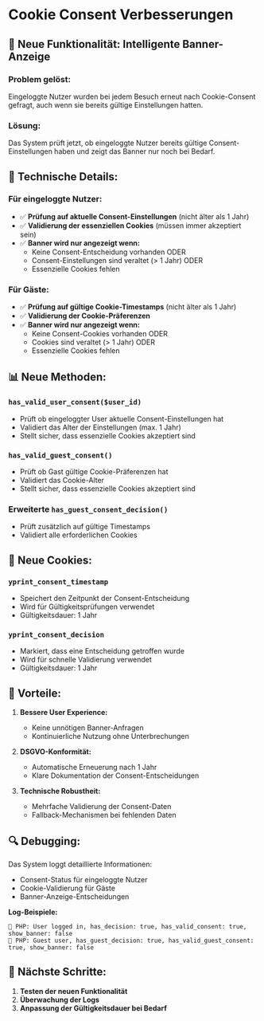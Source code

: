# Cookie Consent Verbesserungen

## 🎯 **Neue Funktionalität: Intelligente Banner-Anzeige**

### **Problem gelöst:**
Eingeloggte Nutzer wurden bei jedem Besuch erneut nach Cookie-Consent gefragt, auch wenn sie bereits gültige Einstellungen hatten.

### **Lösung:**
Das System prüft jetzt, ob eingeloggte Nutzer bereits gültige Consent-Einstellungen haben und zeigt das Banner nur noch bei Bedarf.

## 🔧 **Technische Details:**

### **Für eingeloggte Nutzer:**
- ✅ **Prüfung auf aktuelle Consent-Einstellungen** (nicht älter als 1 Jahr)
- ✅ **Validierung der essenziellen Cookies** (müssen immer akzeptiert sein)
- ✅ **Banner wird nur angezeigt wenn:**
  - Keine Consent-Entscheidung vorhanden ODER
  - Consent-Einstellungen sind veraltet (> 1 Jahr) ODER
  - Essenzielle Cookies fehlen

### **Für Gäste:**
- ✅ **Prüfung auf gültige Cookie-Timestamps** (nicht älter als 1 Jahr)
- ✅ **Validierung der Cookie-Präferenzen**
- ✅ **Banner wird nur angezeigt wenn:**
  - Keine Consent-Cookies vorhanden ODER
  - Cookies sind veraltet (> 1 Jahr) ODER
  - Essenzielle Cookies fehlen

## 📊 **Neue Methoden:**

### **`has_valid_user_consent($user_id)`**
- Prüft ob eingeloggter User aktuelle Consent-Einstellungen hat
- Validiert das Alter der Einstellungen (max. 1 Jahr)
- Stellt sicher, dass essenzielle Cookies akzeptiert sind

### **`has_valid_guest_consent()`**
- Prüft ob Gast gültige Cookie-Präferenzen hat
- Validiert das Cookie-Alter
- Stellt sicher, dass essenzielle Cookies akzeptiert sind

### **Erweiterte `has_guest_consent_decision()`**
- Prüft zusätzlich auf gültige Timestamps
- Validiert alle erforderlichen Cookies

## 🍪 **Neue Cookies:**

### **`yprint_consent_timestamp`**
- Speichert den Zeitpunkt der Consent-Entscheidung
- Wird für Gültigkeitsprüfungen verwendet
- Gültigkeitsdauer: 1 Jahr

### **`yprint_consent_decision`**
- Markiert, dass eine Entscheidung getroffen wurde
- Wird für schnelle Validierung verwendet
- Gültigkeitsdauer: 1 Jahr

## 🎯 **Vorteile:**

1. **Bessere User Experience:**
   - Keine unnötigen Banner-Anfragen
   - Kontinuierliche Nutzung ohne Unterbrechungen

2. **DSGVO-Konformität:**
   - Automatische Erneuerung nach 1 Jahr
   - Klare Dokumentation der Consent-Entscheidungen

3. **Technische Robustheit:**
   - Mehrfache Validierung der Consent-Daten
   - Fallback-Mechanismen bei fehlenden Daten

## 🔍 **Debugging:**

Das System loggt detaillierte Informationen:
- Consent-Status für eingeloggte Nutzer
- Cookie-Validierung für Gäste
- Banner-Anzeige-Entscheidungen

**Log-Beispiele:**
```
🍪 PHP: User logged in, has_decision: true, has_valid_consent: true, show_banner: false
🍪 PHP: Guest user, has_guest_decision: true, has_valid_guest_consent: true, show_banner: false
```

## 🚀 **Nächste Schritte:**

1. **Testen der neuen Funktionalität**
2. **Überwachung der Logs**
3. **Anpassung der Gültigkeitsdauer bei Bedarf**